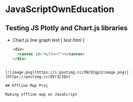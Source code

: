 # JavaScriptOwnEducation

## Testing JS Plotly and Chart.js libraries

- Chart.js line graph test [ *test.html* ]
  ```html
  <div>
    <canvas id="myChart"></canvas>
  </div>
<style>

</style>

  <script src="https://cdn.jsdelivr.net/npm/chart.js"></script>
  
  <script>
    const ctx = document.getElementById('myChart');
  
    new Chart(ctx, {
      type: 'line',
      data: {
        labels: ['Dogs', 'Cats', 'Birds', 'Whales', 'Ships', 'Pigs'],
        datasets: [{
          label: '# of Votes',
          data: [12, 19, 3, 5, 2, 3],
          borderWidth: 1
        }]
      },
      options: {
        scales: {
          y: {
            beginAtZero: true
          }
        }
      }
    });
  </script>
  ```
  
[![image.png](https://i.postimg.cc/XNr82gp3/image.png)](https://postimg.cc/QVr1C1Qn)

## Offline Map Proj

Making offline map on JavaScript 
